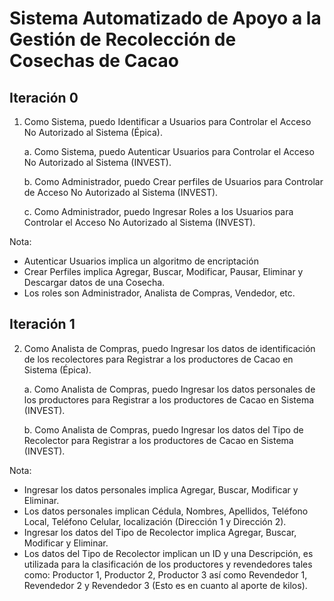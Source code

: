 # Sistema Automatizado de Apoyo a la Gestión de Recolección de Cosechas de Cacao

## Iteración 0
1. Como Sistema, puedo Identificar a Usuarios para Controlar el
Acceso No Autorizado al Sistema (Épica).

    a. Como Sistema, puedo Autenticar Usuarios para Controlar el Acceso No Autorizado al Sistema (INVEST).

    b. Como Administrador, puedo Crear perfiles de Usuarios para Controlar de Acceso No Autorizado al Sistema (INVEST).

    c. Como Administrador, puedo Ingresar Roles a los Usuarios para Controlar el Acceso No Autorizado al Sistema (INVEST).

Nota: 
- Autenticar Usuarios implica un algoritmo de encriptación
- Crear Perfiles implica Agregar, Buscar, Modificar, Pausar, Eliminar y Descargar datos de una
Cosecha.
- Los roles son Administrador, Analista de Compras, Vendedor, etc.
## Iteración 1
2. Como Analista de Compras, puedo Ingresar los datos de identificación de los recolectores para Registrar a los productores de Cacao en
Sistema (Épica).

    a. Como Analista de Compras, puedo Ingresar los datos personales de los productores para Registrar a los productores de Cacao en Sistema (INVEST).
    
    b. Como Analista de Compras, puedo Ingresar los datos del Tipo de Recolector para Registrar a los productores de Cacao en Sistema (INVEST).

Nota: 
- Ingresar los datos personales implica Agregar, Buscar, Modificar y Eliminar.
- Los datos personales implican Cédula, Nombres, Apellidos, Teléfono Local, Teléfono Celular, localización (Dirección 1 y Dirección 2).
- Ingresar los datos del Tipo de Recolector implica Agregar, Buscar, Modificar y Eliminar.
- Los datos del Tipo de Recolector implican un ID y una Descripción, es utilizada para la clasificación de los productores y revendedores tales como: Productor 1, Productor 2, Productor 3 así como Revendedor 1, Revendedor 2 y Revendedor 3 (Esto es en cuanto al aporte de kilos).